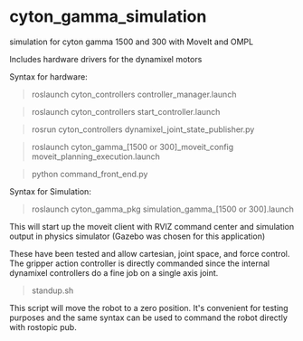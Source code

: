 # cyton_gamma_simulation
simulation for cyton gamma 1500 and 300 with MoveIt and OMPL

Includes hardware drivers for the dynamixel motors 

Syntax for hardware: 
> roslaunch cyton_controllers controller_manager.launch

> roslaunch cyton_controllers start_controller.launch

> rosrun cyton_controllers dynamixel_joint_state_publisher.py

> roslaunch cyton_gamma_[1500 or 300]_moveit_config moveit_planning_execution.launch

> python command_front_end.py

Syntax for Simulation: 
> roslaunch cyton_gamma_pkg simulation_gamma_[1500 or 300].launch 

This will start up the moveit client with RVIZ command center and simulation output in physics simulator (Gazebo was chosen for this application) 

These have been tested and allow cartesian, joint space, and force control. The gripper action controller is directly commanded since the internal dynamixel controllers do a fine job on a single axis joint. 

> standup.sh

This script will move the robot to a zero position. It's convenient for testing purposes and the same syntax can be used to command the robot directly with rostopic pub. 
